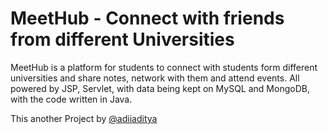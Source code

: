 # MeetHub - Connect with friends from different Universities

MeetHub is a platform for students to connect with students form different universities and share notes, network with them and attend events. All powered by JSP, Servlet, with data being kept on MySQL and MongoDB, with the code written in Java.

This another Project by [@adiiaditya](http://www.twitter.com/adiiaditya)
